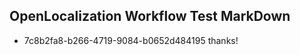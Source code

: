 ## OpenLocalization Workflow Test MarkDown
* 7c8b2fa8-b266-4719-9084-b0652d484195 thanks!

<!--HONumber=Sep16_HO1-->



